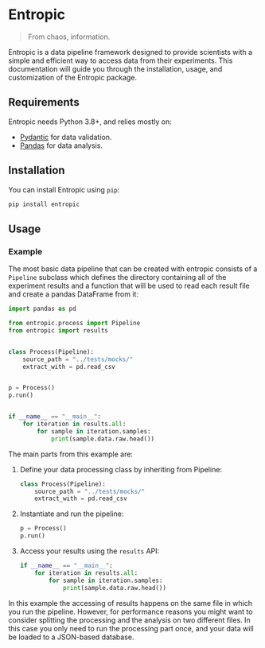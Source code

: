 # Entropic
> From chaos, information.

Entropic is a data pipeline framework designed to provide scientists with a simple and efficient way to access data from their experiments. This documentation will guide you through the installation, usage, and customization of the Entropic package.

## Requirements
Entropic needs Python 3.8+, and relies mostly on:
* [Pydantic](https://docs.pydantic.dev/latest/) for data validation.
* [Pandas](https://pandas.pydata.org/) for data analysis.

## Installation

You can install Entropic using `pip`:

```bash
pip install entropic
```

## Usage
### Example
The most basic data pipeline that can be created with entropic consists of a `Pipeline` subclass which defines the directory containing all of the experiment results and a function that will be used to read each result file and create a pandas DataFrame from it:

```python
import pandas as pd

from entropic.process import Pipeline
from entropic import results


class Process(Pipeline):
    source_path = "../tests/mocks/"
    extract_with = pd.read_csv


p = Process()
p.run()


if __name__ == "__main__":
    for iteration in results.all:
        for sample in iteration.samples:
            print(sample.data.raw.head())
```

The main parts from this example are:
1. Define your data processing class by inheriting from Pipeline:
    ```python
    class Process(Pipeline):
        source_path = "../tests/mocks/"
        extract_with = pd.read_csv
    ```
2. Instantiate and run the pipeline:
    ```python
    p = Process()
    p.run()
    ```
3. Access your results using the `results` API:
    ```python
    if __name__ == "__main__":
        for iteration in results.all:
            for sample in iteration.samples:
                print(sample.data.raw.head())
    ```
In this example the accessing of results happens on the same file in which you run the pipeline. However, for performance reasons you might want to consider splitting the processing and the analysis on two different files. In this case you only need to run the processing part once, and your data will be loaded to a JSON-based database.

